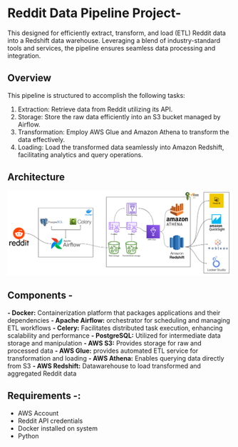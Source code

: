 # Reddit Data Pipeline Project-

This designed for efficiently extract, transform, and load (ETL) Reddit data into a Redshift data warehouse. Leveraging a blend of industry-standard tools and services, the pipeline ensures seamless data processing and integration.

## Overview
This pipeline is structured to accomplish the following tasks:
1) Extraction: Retrieve data from Reddit utilizing its API.
2) Storage: Store the raw data efficiently into an S3 bucket managed by Airflow.
3) Transformation: Employ AWS Glue and Amazon Athena to transform the data effectively.
4) Loading: Load the transformed data seamlessly into Amazon Redshift, facilitating analytics and query operations.

## Architecture
![Pipeline Architecture](RedditDataEngineering.png)

## Components - 
**- Docker:** Containerization platform that packages applications and their dependencies
**- Apache Airflow:** orchestrator for scheduling and managing ETL workflows
**- Celery:** Facilitates distributed task execution, enhancing scalability and performance
**- PostgreSQL:** Utilized for intermediate data storage and manipulation
**- AWS S3:** Provides storage for raw and processed data
**- AWS Glue:** provides automated ETL service for transformation and loading
**- AWS Athena:** Enables querying data directly from S3
**- AWS Redshift:** Datawarehouse to load transformed and aggregated Reddit data

## Requirements -:
- AWS Account
- Reddit API credentials
- Docker installed on system
- Python






